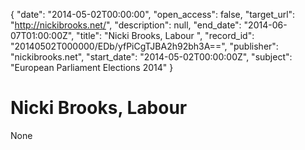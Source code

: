 {
  "date": "2014-05-02T00:00:00", 
  "open_access": false, 
  "target_url": "http://nickibrooks.net/", 
  "description": null, 
  "end_date": "2014-06-07T01:00:00Z", 
  "title": "Nicki Brooks, Labour ", 
  "record_id": "20140502T000000/EDb/yfPiCgTJBA2h92bh3A==", 
  "publisher": "nickibrooks.net", 
  "start_date": "2014-05-02T00:00:00Z", 
  "subject": "European Parliament Elections 2014"
}

# Nicki Brooks, Labour 

None